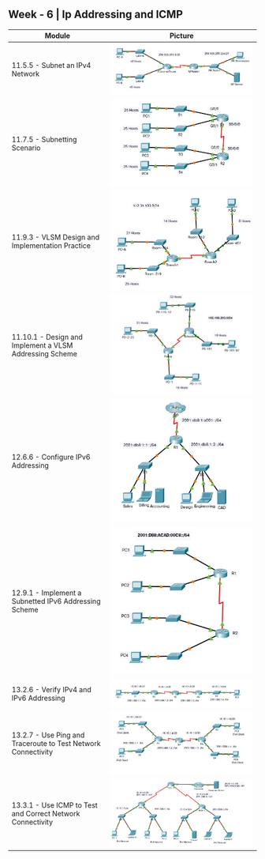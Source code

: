 ## Week - 6	| Ip Addressing and ICMP

| Module | Picture  |
|--|--|
|11.5.5 - Subnet an IPv4 Network|![Alt text](./img/1155.jpg) |
|11.7.5 - Subnetting Scenario |![Alt text](./img/1175.jpg) |
|11.9.3 - VLSM Design and Implementation Practice|![Alt text](./img/1193.jpg) |
|11.10.1 - Design and Implement a VLSM Addressing Scheme|![Alt text](./img/11101.jpg) |
|12.6.6 - Configure IPv6 Addressing|![Alt text](./img/1266.jpg) |
|12.9.1 - Implement a Subnetted IPv6 Addressing Scheme|![Alt text](./img/1291.jpg) |
|13.2.6 - Verify IPv4 and IPv6 Addressing|![Alt text](./img/1326.jpg) |
|13.2.7 - Use Ping and Traceroute to Test Network Connectivity|![Alt text](./img/1327.jpg) |
|13.3.1 - Use ICMP to Test and Correct Network Connectivity|![Alt text](./img/1331.jpg) |

